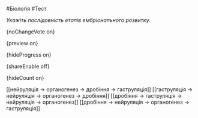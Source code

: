 #Біологія #Тест

*Укажіть послідовність етапів ембріонального розвитку.*

{noChangeVote on}

{preview on}

{hideProgress on}

{shareEnable off}

{hideCount on}

[[нейруляція → органогенез → дробіння → гаструляція]]
[[гаструляція → нейруляція → органогенез → дробіння]]
[[дробіння → гаструляція → нейруляція → органогенез]]
[[дробіння → нейруляція → органогенез → гаструляція]]
